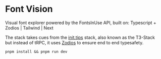 # Font Vision

Visual font explorer powered by the FontsInUse API, built on:
Typescript + Zodios | Tailwind | Next

The stack takes cues from the [init.tips](https://init.tips) stack, also known as the T3-Stack but instead of tRPC, it uses [Zodios](https://github.com/ecyrbe/zodios) to ensure end to end typesafety.

`pnpm install && pnpm run dev`

